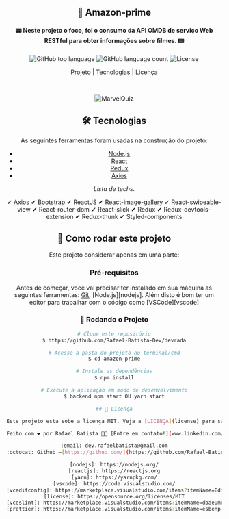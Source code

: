<center>
<h2 align="center"> 
	🎥 Amazon-prime
</h2>
<h4 align="center"> 
	📟 Neste projeto o foco, foi o consumo da API OMDB de serviço Web RESTful para obter informações sobre filmes. 📟
</h4>

<p align="center">
  <img alt="GitHub top language" src="https://img.shields.io/github/languages/top/Rafael-Batista-Dev/amazon-prime">
  <img alt="GitHub language count" src="https://img.shields.io/github/languages/count/Rafael-Batista-Dev/amazon-prime">
  <img alt="License" src="https://img.shields.io/badge/license-MIT-brightgreen"> 
<p>

<p align="center">
  Projeto |
  Tecnologias |
  Licença
</p>
<p>&nbsp;&nbsp;</p>

<p align="center" width= '100%'>
<img alt="MarvelQuiz" title="#MarvelQuiz" src="https://github.com/Rafael-Batista-Dev/amazon-prime/blob/master/src/imagens/amazon.gif" />
</p>


## 🛠 Tecnologias

As seguintes ferramentas foram usadas na construção do projeto:

- [Node.js](https://nodejs.org/en/)
- [React](https://reactjs.org)
- [Redux](https://redux.js.org/)
- [Axios](https://github.com/axios/axios)

_Lista de techs._

✔ Axios
✔ Bootstrap
✔ ReactJS
✔ React-image-gallery
✔ React-swipeable-view
✔ React-router-dom
✔ React-slick
✔ Redux
✔ Redux-devtools-extension
✔ Redux-thunk
✔ Styled-components

## 🚀 Como rodar este projeto

Este projeto considerar apenas em uma parte:

### Pré-requisitos

Antes de começar, você vai precisar ter instalado em sua máquina as seguintes ferramentas:
[Git](https://git-scm.com), [Node.js][nodejs].
Além disto é bom ter um editor para trabalhar com o código como [VSCode][vscode]

### 🎲 Rodando o Projeto

```bash
# Clone este repositório
$ https://github.com/Rafael-Batista-Dev/devrada

# Acesse a pasta do projeto no terminal/cmd
$ cd amazon-prime

# Instale as dependências
$ npm install

# Execute a aplicação em modo de desenvolvimento
$ backend npm start OU yarn start

## 📝 Licença

Este projeto esta sobe a licença MIT. Veja a [LICENÇA](license) para saber mais.

Feito com ❤️ por Rafael Batista 👋🏽 [Entre em contato!](www.linkedin.com/in/rafa-dev)

:email: dev.rafaelbatista@gmail.com
:octocat: Github –[https://github.com/](https://github.com/Rafael-Batista-Dev)

[nodejs]: https://nodejs.org/
[reactjs]: https://reactjs.org
[yarn]: https://yarnpkg.com/
[vscode]: https://code.visualstudio.com/
[vceditconfig]: https://marketplace.visualstudio.com/items?itemName=EditorConfig.EditorConfig
[license]: https://opensource.org/licenses/MIT
[vceslint]: https://marketplace.visualstudio.com/items?itemName=dbaeumer.vscode-eslint
[prettier]: https://marketplace.visualstudio.com/items?itemName=esbenp.prettier-vscode
```
